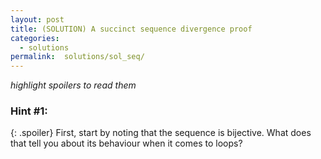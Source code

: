 ```yaml
---
layout: post
title: (SOLUTION) A succinct sequence divergence proof
categories:
  - solutions
permalink:  solutions/sol_seq/
---
```

*highlight spoilers to read them*
### Hint #1:

{: .spoiler}
First, start by noting that the sequence is bijective. What does that tell you about its behaviour when it comes to loops?
